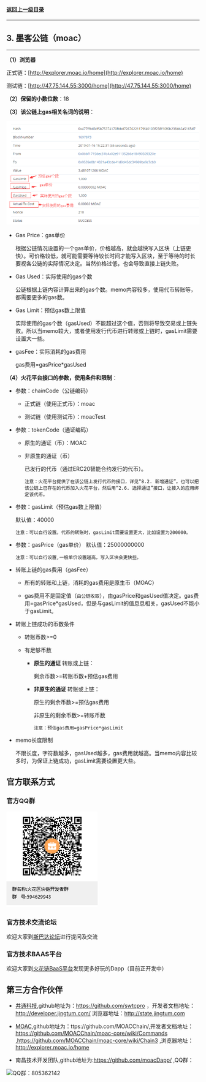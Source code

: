#### <a href="./chapter10.md#top">返回上一级目录</a>      
---
## 3. 墨客公链（moac）
---

**（1）浏览器**

正式链：[http://explorer.moac.io/home](http://explorer.moac.io/home)

测试链：[http://47.75.144.55:3000/home](http://47.75.144.55:3000/home)

**（2）保留的小数位数**：18

**（3）该公链上gas相关名词的说明**：

![image](./pics/moacchain_block.png?raw=true)
* Gas Price：gas单价

	根据公链情况设置的一个gas单价，价格越高，就会越快写入区块（上链更快）。可价格较低，就可能需要等待较长时间才能写入区块，至于等待的时长要视各公链的实际情况决定。当然价格过低，也会导致直接上链失败。
* Gas Used：实际使用的gas个数

	公链根据上链内容计算出来的gas个数。memo内容较多，使用代币转账等，都需要更多的gas数。

* Gas Limit：预估gas数上限值

	实际使用的gas个数（gasUsed）不能超过这个值，否则将导致交易或上链失败。所以当memo较大，或者使用发行代币进行转账或上链时，gasLimit需要设置大一些。

* gasFee：实际消耗的gas费用

	gas费用=gasPrice*gasUsed


**（4）火花平台接口的参数，使用条件和限制**：

* 参数：chainCode（公链编码）

	* 正式链（使用正式币）：moac

	* 测试链（使用测试币）：moacTest

* 参数：tokenCode（通证编码）

	* 原生的通证（币）：MOAC

	* 非原生的通证（币）
	
    	已发行的代币（通过ERC20智能合约发行的代币）。

		`注意：火花平台提供了在该公链上发行代币的接口，详见“8.2. 新增通证”。也可以把该公链上已存在的代币加入火花平台，然后用“2.6. 选择通证”接口，让接入的应用绑定该代币。`

* 参数：gasLimit（预估gas数上限值）

	默认值：40000
	
	`注意：可以自行设置。代币的转账时，gasLimit需要设置更大，比如设置为200000。`

* 参数：gasPrice（gas单价）
	默认值：25000000000

	`注意：可以自行设置,一般单价设置越高，写入区块会更快些。`

* 转账上链的gas费用（gasFee）
	
	* 所有的转账和上链，消耗的gas费用是原生币（MOAC）

	* gas费用不是固定值（`由公链收取`），由gasPrice和gasUsed值决定。gas费用=gasPrice*gasUsed，但是与gasLimit的值息息相关，gasUsed不能小于gasLimit。

* 转账上链成功的币数条件

	* 转账币数>=0

	* 有足够币数

		* **原生的通证** 转账或上链：
		
			剩余币数>=转账币数+预估gas费用

		* **非原生的通证** 转账或上链：
			
			原生的剩余币数>=预估gas费用

			非原生的剩余币数>=转账币数
			
			`注意：预估gas费用=gasPrice*gasLimit`

* memo长度限制

	不限长度，字符数越多，gasUsed越多，gas费用就越高。当memo内容比较多时，为保证上链成功，gasLimit需要设置更大些。





## 官方联系方式

### 官方QQ群

![QQ群：594629943](../sp.png)

### 官方技术交流论坛
  欢迎大家到<a href="http://sparkda.com/">斯巴达论坛</a>进行提问及交流 

### 官方技术BAAS平台
  欢迎大家到<a href="http://baas.sparkchain.cn/">火花链BaaS平台</a>发现更多好玩的Dapp（目前正开发中）


## 第三方合作伙伴

 - <a href="https://www.jingtum.com/">井通科技</a>,github地址为：https://github.com/swtcpro ，开发者文档地址：http://developer.jingtum.com/  浏览器地址：http://state.jingtum.com

 - <a href="http://www.moac.io/">MOAC</a>,github地址为：ttps://github.com/MOACChain/,开发者文档地址：https://github.com/MOACChain/moac-core/wiki/Commands ,https://github.com/MOACChain/moac-core/wiki/Chain3 ,浏览器地址：http://explorer.moac.io/home

 - 南昌技术开发团队,github地址为:https://github.com/moacDapp/ ,QQ群：

 ![QQ群：805362142](../nc.png)

